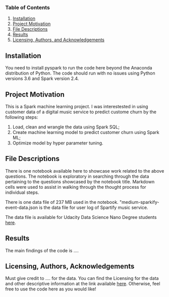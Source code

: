 ### Table of Contents

1. [Installation](#installation)
2. [Project Motivation](#motivation)
3. [File Descriptions](#files)
4. [Results](#results)
5. [Licensing, Authors, and Acknowledgements](#licensing)

## Installation <a name="installation"></a>

You need to install pyspark to run the code here beyond the Anaconda distribution of Python.  The code should run with no issues using Python versions 3.6 and Spark version 2.4.

## Project Motivation <a name="motivation"></a>

This is a Spark machine learning project. I was interestested in using customer data of a digital music service to predict custome churn by the following steps:

1. Load, clean and wrangle the data using Spark SQL;
2. Create machine learning model to predict customer churn using Spark ML;
3. Optimize model by hyper parameter tuning.

## File Descriptions <a name="files"></a>

There is one notebook available here to showcase work related to the above questions. The notebook is exploratory in searching through the data pertaining to the questions showcased by the notebook title.  Markdown cells were used to assist in walking through the thought process for individual steps.  

There is one data file of 237 MB used in the notebook. "medium-sparkify-event-data.json is the data file for user log of Spartify music service.

The data file is available for Udacity Data Science Nano Degree students [here](https://video.udacity-data.com/topher/2018/December/5c1d6681_medium-sparkify-event-data/medium-sparkify-event-data.json).

## Results <a name="results"></a>

The main findings of the code is ....

## Licensing, Authors, Acknowledgements <a name="licensing"></a>

Must give credit to .... for the data.  You can find the Licensing for the data and other descriptive information at the link available [here](http://...).  Otherwise, feel free to use the code here as you would like! 
